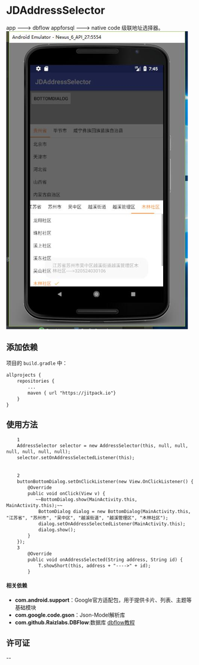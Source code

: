 # JDAddressSelector
app ---> dbflow           appforsql ---> native code
级联地址选择器。
![image](https://raw.githubusercontent.com/eric-zhang-dev/AddressSelector/master/screenshots/aa4.png)

## 添加依赖

项目的 `build.gradle` 中：

    allprojects {
        repositories {
            ...
            maven { url "https://jitpack.io"}
        }
    }
    
## 使用方法
        1
        AddressSelector selector = new AddressSelector(this, null, null, null, null, null, null);
        selector.setOnAddressSelectedListener(this);


        2
        buttonBottomDialog.setOnClickListener(new View.OnClickListener() {
            @Override
            public void onClick(View v) {
               ~~BottomDialog.show(MainActivity.this, MainActivity.this);~~
                BottomDialog dialog = new BottomDialog(MainActivity.this, "江苏省", "苏州市", "吴中区", "越溪街道", "越溪管理区", "木林社区");
                dialog.setOnAddressSelectedListener(MainActivity.this);
                dialog.show();
            }
        });
        3
            @Override
            public void onAddressSelected(String address, String id) {
                T.showShort(this, address + "---->" + id);
            }
    
#### 相关依赖

- **com.android.support**：Google官方适配包，用于提供卡片、列表、主题等基础模块
- **com.google.code.gson**：Json-Model解析库
- **com.github.Raizlabs.DBFlow**:数据库  [dbflow教程](https://yumenokanata.gitbooks.io/dbflow-tutorials/content/tables_and_database_properties.html)

## 许可证
--